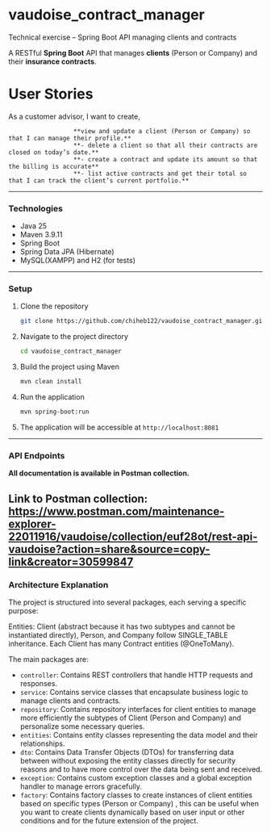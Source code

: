 # vaudoise_contract_manager
Technical exercise – Spring Boot API managing clients and contracts

A RESTful **Spring Boot** API that manages **clients** (Person or Company) and their **insurance contracts**.

# User Stories
As a customer advisor, I want to create,

                      **view and update a client (Person or Company) so that I can manage their profile.**
                      **- delete a client so that all their contracts are closed on today’s date.**
                      **- create a contract and update its amount so that the billing is accurate**
                      **- list active contracts and get their total so that I can track the client’s current portfolio.**

---

### Technologies
- Java 25
- Maven 3.9.11
- Spring Boot 
- Spring Data JPA (Hibernate)
- MySQL(XAMPP) and H2 (for tests)

---
### Setup
1. Clone the repository
    ```bash
    git clone https://github.com/chiheb122/vaudoise_contract_manager.git
    ```
2. Navigate to the project directory
    ```bash
    cd vaudoise_contract_manager
    ```
3. Build the project using Maven
    ```bash
    mvn clean install
    ```
4. Run the application
    ```bash
    mvn spring-boot:run
    ```
5. The application will be accessible at `http://localhost:8081`
---

### API Endpoints
**All documentation is available in Postman collection.**

Link to Postman collection:
https://www.postman.com/maintenance-explorer-22011916/vaudoise/collection/euf28ot/rest-api-vaudoise?action=share&source=copy-link&creator=30599847
---

### Architecture Explanation
The project is structured into several packages, each serving a specific purpose:

Entities: Client (abstract because it has two subtypes and cannot be instantiated directly), Person, and Company follow SINGLE_TABLE inheritance.
Each Client has many Contract entities (@OneToMany).

The main packages are:
- `controller`: Contains REST controllers that handle HTTP requests and responses.
- `service`: Contains service classes that encapsulate business logic to manage clients and contracts.
- `repository`: Contains repository interfaces for client entities to manage more efficiently the subtypes of Client (Person and Company) 
and personalize some necessary queries.
- `entities`: Contains entity classes representing the data model and their relationships.
- `dto`: Contains Data Transfer Objects (DTOs) for transferring data between without exposing the entity classes directly for security reasons
and to have more control over the data being sent and received.
- `exception`: Contains custom exception classes and a global exception handler to manage errors gracefully.
- `factory`: Contains factory classes to create instances of client entities based on specific types (Person or Company) , 
this can be useful when you want to create clients dynamically based on user input or other conditions and for the future extension of the project.
